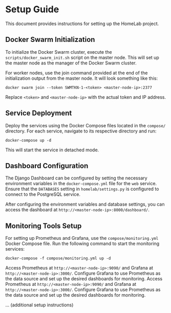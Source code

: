 # Setup Guide

This document provides instructions for setting up the HomeLab project.

## Docker Swarm Initialization
To initialize the Docker Swarm cluster, execute the `scripts/docker_swarm_init.sh` script on the master node. This will set up the master node as the manager of the Docker Swarm cluster.

For worker nodes, use the join command provided at the end of the initialization output from the master node. It will look something like this:
```
docker swarm join --token SWMTKN-1-<token> <master-node-ip>:2377
```
Replace `<token>` and `<master-node-ip>` with the actual token and IP address.

## Service Deployment
Deploy the services using the Docker Compose files located in the `compose/` directory. For each service, navigate to its respective directory and run:
```
docker-compose up -d
```
This will start the service in detached mode.

## Dashboard Configuration
The Django Dashboard can be configured by setting the necessary environment variables in the `docker-compose.yml` file for the `web` service. Ensure that the `DATABASES` setting in `homelab/settings.py` is configured to connect to the PostgreSQL service.

After configuring the environment variables and database settings, you can access the dashboard at `http://<master-node-ip>:8000/dashboard/`.

## Monitoring Tools Setup
For setting up Prometheus and Grafana, use the `compose/monitoring.yml` Docker Compose file. Run the following command to start the monitoring services:
```
docker-compose -f compose/monitoring.yml up -d
```
Access Prometheus at `http://<master-node-ip>:9090/` and Grafana at `http://<master-node-ip>:3000/`. Configure Grafana to use Prometheus as the data source and set up the desired dashboards for monitoring.
Access Prometheus at `http://<master-node-ip>:9090/` and Grafana at `http://<master-node-ip>:3000/`. Configure Grafana to use Prometheus as the data source and set up the desired dashboards for monitoring.

... (additional setup instructions)